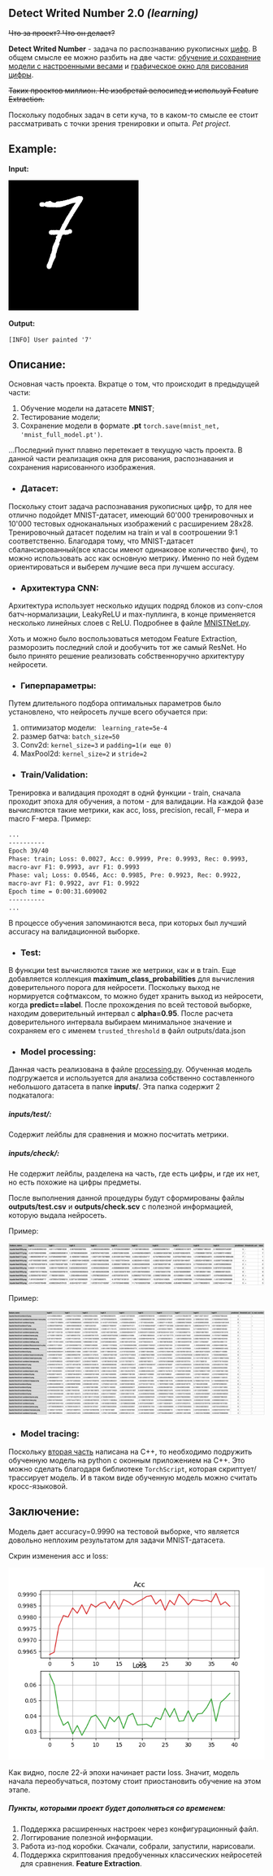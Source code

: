 Detect Writed Number 2.0 ***(learning)***
----------------
~~Что за проект? Что он делает?~~

**Detect Writed Number** - задача по распознаванию рукописных [цифр][3]. В общем смысле ее можно разбить на две части: [обучение и сохранение модели с настроенными весами][1] и [графическое окно для рисования цифры][2].

~~Таких проектов миллион. Не изобретай велосипед и используй Feature Extraction.~~

Поскольку подобных задач в сети куча, то в каком-то смысле ее стоит рассматривать с точки зрения тренировки и опыта. _Pet project_.


Example:
----------------
**Input:**

<img alt="7" height="256" src="inputs/base_7.png" width="256"/>

**Output:**

`[INFO]	User painted '7'`

Описание:
----------------
Основная часть проекта. Вкратце о том, что происходит в предыдущей части:
1. Обучение модели на датасете **MNIST**;
2. Тестирование модели;
3. Сохранение модели в формате **.pt**  `torch.save(mnist_net, 'mnist_full_model.pt')`.

...Последний пункт плавно перетекает в текущую часть проекта.
В данной части реализация окна для рисования, распознавания и сохранения нарисованного изображения.

- ### Датасет:

Поскольку стоит задача распознавания рукописных цифр, то для нее отлично подойдет MNIST-датасет, имеющий 60'000 тренировочных и 10'000 тестовых одноканальных изображений с расширением 28x28. Тренировочный датасет поделим на train и val в соотрошении 9:1 соответственно. 
Благодаря тому, что MNIST-датасет сбалансированный(все классы имеют одинаковое количество фич), то можно использовать acc как основную метрику. Именно по ней будем ориентироваться и выберем лучшие веса при лучшем accuracy.

- ### Архитектура CNN:

Архитектура использует несколько идущих подряд блоков из conv-слоя батч-нормализации, LeakyReLU и max-пуллинга, в конце применяется несколько линейных слоев с ReLU. Подробнее в файле [MNISTNet.py][8].

Хоть и можно было воспользоваться методом Feature Extraction, разморозить последний слой и дообучить тот же самый ResNet. Но было принято решение реализовать собственноручно архитектуру нейросети.


- ### Гиперпараметры:

Путем длительного подбора оптимальных параметров было установлено, что нейросеть лучше всего обучается при:

1. оптимизатор модели: ` learning_rate=5e-4`
2. размер батча: `batch_size=50`
3. Conv2d: `kernel_size=3` и `padding=1(и еще 0)`
4. MaxPool2d: `kernel_size=2` и `stride=2`

- ### Train/Validation:

Тренировка и валидация проходят в однй функции - train, сначала проходит эпоха для обучения, а потом - для валидации. На каждой фазе вычисляются такие метрики, как acc, loss, precision, recall, F-мера и macro F-мера. Пример:
```
...
----------
Epoch 39/40
Phase: train; Loss: 0.0027, Acc: 0.9999, Pre: 0.9993, Rec: 0.9993, macro-avr F1: 0.9993, avr F1: 0.9993
Phase: val; Loss: 0.0546, Acc: 0.9985, Pre: 0.9923, Rec: 0.9922, macro-avr F1: 0.9922, avr F1: 0.9922
Epoch time = 0:00:31.609002
----------
...
```

В процессе обучения запоминаются веса, при которых был лучший accuracy на валидационной выборке.

- ### Test:

В функции test вычисляются такие же метрики, как и в train. Еще добавляется коллекция **maximum_class_probabilities** для вычисления доверительного порога для нейросети. Поскольку выход не нормируется софтмаксом, то можно будет хранить выход из нейросети, когда **predict==label**. После прохождения по всей тестовой выборке, находим доверительный интервал с **alpha=0.95**.
После расчета доверительного интервала выбираем минимальное значение и сохраняем его с именем `trusted_threshold` в файл outputs/data.json

- ### Model processing:

Данная часть реализована в файле [processing.py][9]. Обученная модель подгружается и используется для анализа собственно составленного небольшого датасета в папке **inputs/**. Эта папка содержит 2 подкаталога:

##### inputs/test/:
Содержит лейблы для сравнения и можно посчитать метрики.

##### inputs/check/:
Не содержит лейблы, разделена на часть, где есть цифры, и где их нет, но есть похожие на цифры предметы.

После выполнения данной процедуры будут сформированы файлы **outputs/test.csv** и **outputs/check.scv** с полезной информацией, которую выдала нейросеть.

Пример: 

<img alt="test.csv" src="inputs/example_test_csv.png"/>

Пример:

<img alt="check.csv" src="inputs/example_check_csv.png"/>

- ### Model tracing:

Поскольку [вторая часть][2] написана на С++, то необходимо подружить обученную модель на python с оконным приложением на С++. Это можно сделать благодаря библиотеке `TorchScript`, которая скриптует/трассирует модель. И в таком виде обученную модель можно считать кросс-языковой.

Заключение:
----------------
Модель дает accuracy=0.9990 на тестовой выборке, что является довольно неплохим результатом для задачи MNIST-датасета.

Скрин изменения acc и loss:

<img alt="check.csv" src="inputs/validation.png"/>

Как видно, после 22-й эпохи начинает расти loss. Значит, модель начала переобучаться, поэтому стоит приостановить обучение на этом этапе.

##### Пункты, которыми проект будет дополняться со временем:

1. Поддержка расширенных настроек через конфигурационный файл.
2. Логгирование полезной информации.
3. Работа из-под коробки. Скачали, собрали, запустили, нарисовали.
4. Поддержка скриптования предобученных классических нейросетей для сравнения. **Feature Extraction**.

[1]: https://github.com/AidarAzizov/DetectWritedNumber_learning
[2]: https://github.com/AidarAzizov/DetectWritedNumber_runner
[3]: https://ru.wikipedia.org/wiki/Цифры
[4]: https://ru.wikipedia.org/wiki/Размытие_по_Гауссу
[5]: https://gamedev.ru/code/terms/Bounding_Box
[6]: https://ru.wikipedia.org/wiki/Аффинное_преобразование
[7]: http://yann.lecun.com/exdb/mnist/
[8]: https://github.com/AidarAzizov/DetectWritedNumber_learning/blob/master/MNISTNet.py
[9]: https://github.com/AidarAzizov/DetectWritedNumber_learning/blob/master/processing.py